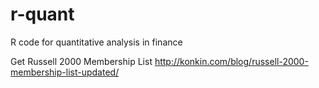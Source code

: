 r-quant
=======

R code for quantitative analysis in finance

Get Russell 2000 Membership List
http://konkin.com/blog/russell-2000-membership-list-updated/
